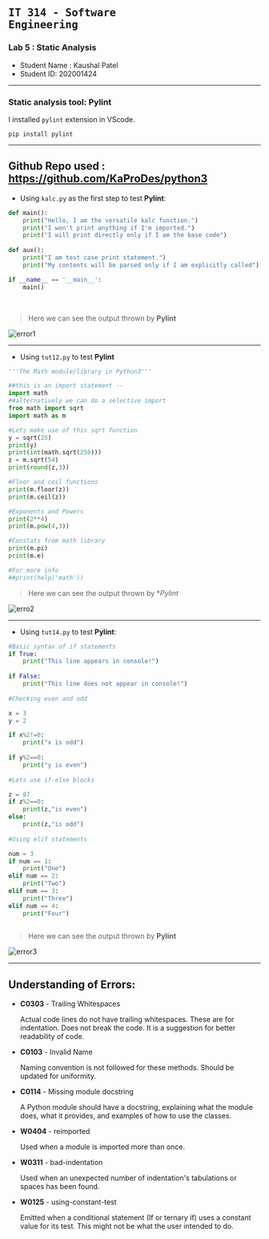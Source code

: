 ## <pre>IT 314 - Software Engineering </pre> 
### Lab 5 : Static Analysis
- Student Name : Kaushal Patel
- Student ID: 202001424
---
### Static analysis tool: **Pylint**


I installed `pylint` extension in VScode.

```
pip install pylint
```
---
## Github Repo used : https://github.com/KaProDes/python3

- Using `kalc.py` as the first step to test **Pylint**:

```python
def main():
	print("Hello, I am the versatile kalc function.")
	print("I won't print anything if I'm imported.")
	print("I will print directly only if I am the base code")
    
def aux():
    print("I am test case print statement.")
    print("My contents will be parsed only if I am explicitly called")

if __name__ == '__main__':
	main()
```
<br/>

> Here we can see the output thrown by **Pylint**

![error1](https://user-images.githubusercontent.com/75678291/227482002-7183e072-e355-42ab-8c04-5f418153beb9.png)

---

- Using `tut12.py` to test **Pylint**
```python
'''The Math module/library in Python3'''

##this is an import statement --
import math
##alternatively we can do a selective import 
from math import sqrt
import math as m

#Lets make use of this sqrt function
y = sqrt(25)
print(y)
print(int(math.sqrt(256)))
z = m.sqrt(54)
print(round(z,3))

#Floor and ceil functions 
print(m.floor(z))
print(m.ceil(z))

#Exponents and Powers
print(2**4)
print(m.pow(4,3))

#Constats from math library
print(m.pi)
print(m.e)

#For more info
##print(help('math'))
```

> Here we can see the output thrown by **Pylint*

![erro2](https://user-images.githubusercontent.com/75678291/227484291-54ddf36e-3e33-41b7-9880-2af08fa66f74.png)

---

- Using `tut14.py` to test **Pylint**:
```python
#Basic syntax of if statements
if True:
    print("This line appears in console!")
    
if False:
    print("This line does not appear in console!")
    
#Checking even and odd 

x = 3
y = 2

if x%2!=0:
    print("x is odd")
    
if y%2==0:
    print("y is even")
    
#Lets use if-else blocks 

z = 87
if z%2==0:
    print(z,"is even")
else:
    print(z,"is odd")
    
#Using elif statements

num = 3
if num == 1:
    print("One")
elif num == 2:
    print("Two")
elif num == 3:
    print("Three")
elif num == 4:
    print("Four")
    
```

> Here we can see the output thrown by **Pylint**

![error3](https://user-images.githubusercontent.com/75678291/227485359-a7c47ff8-791e-4ca5-b6bf-e1cc74a5036a.png)

---

## Understanding of Errors:

- **C0303** - Trailing Whitespaces

  Actual code lines do not have trailing whitespaces. These are for indentation. Does not break the code. It is a suggestion for better readability of code.
  
- **C0103** - Invalid Name

  Naming convention is not followed for these methods. Should be updated for uniformity.

- **C0114** - Missing module docstring

  A Python module should have a docstring, explaining what the module does, what it provides, and examples of how to use the classes.
  
- **W0404** - reimported

  Used when a module is imported more than once.
  
- **W0311** - bad-indentation

  Used when an unexpected number of indentation's tabulations or spaces has been found.
  
- **W0125** - using-constant-test

  Emitted when a conditional statement (If or ternary if) uses a constant value for its test. This might not be what the user intended to do.




